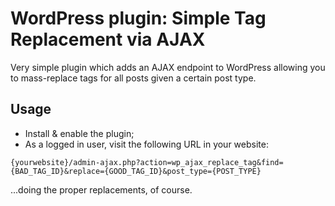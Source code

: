 # WordPress plugin: Simple Tag Replacement via AJAX

Very simple plugin which adds an AJAX endpoint to WordPress allowing you to mass-replace tags for all posts given a certain post type.

## Usage
- Install & enable the plugin;
- As a logged in user, visit the following URL in your website:
```
{yourwebsite}/admin-ajax.php?action=wp_ajax_replace_tag&find={BAD_TAG_ID}&replace={GOOD_TAG_ID}&post_type={POST_TYPE}
```
...doing the proper replacements, of course.
